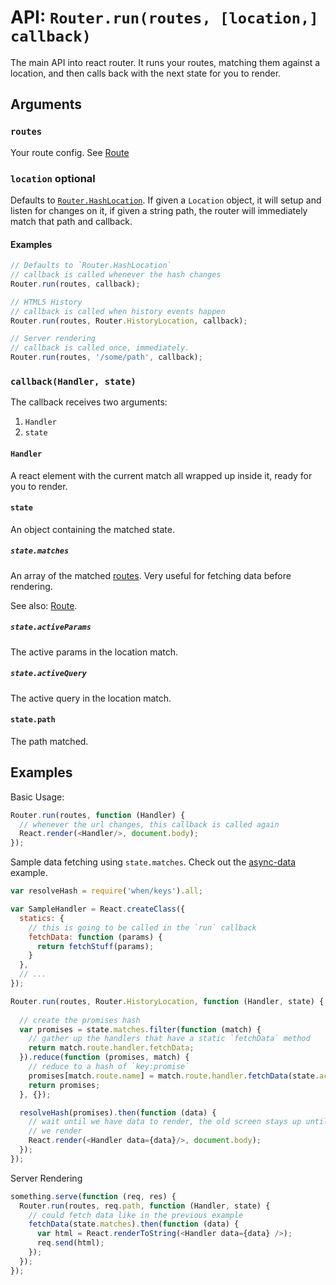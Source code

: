 API: `Router.run(routes, [location,] callback)`
=================

The main API into react router. It runs your routes, matching them
against a location, and then calls back with the next state for you to
render.

Arguments
---------

### `routes`

Your route config. See [Route][1]

### `location` optional

Defaults to [`Router.HashLocation`][2]. If given a `Location` object, it
will setup and listen for changes on it, if given a string path, the
router will immediately match that path and callback.

#### Examples

```js
// Defaults to `Router.HashLocation`
// callback is called whenever the hash changes
Router.run(routes, callback);

// HTML5 History
// callback is called when history events happen
Router.run(routes, Router.HistoryLocation, callback);

// Server rendering
// callback is called once, immediately.
Router.run(routes, '/some/path', callback);
```

### `callback(Handler, state)`

The callback receives two arguments:

1. `Handler`
2. `state`

#### `Handler`

A react element with the current match all wrapped up inside it, ready
for you to render.

#### `state`

An object containing the matched state.

##### `state.matches`

An array of the matched [routes][3]. Very useful for fetching data before
rendering.

See also: [Route][3].

##### `state.activeParams`

The active params in the location match.

##### `state.activeQuery`

The active query in the location match.

#### `state.path`

The path matched.

Examples
--------

Basic Usage:

```js
Router.run(routes, function (Handler) {
  // whenever the url changes, this callback is called again
  React.render(<Handler/>, document.body);
});
```

Sample data fetching using `state.matches`. Check out the
[async-data][4] example.

```js
var resolveHash = require('when/keys').all;

var SampleHandler = React.createClass({
  statics: {
    // this is going to be called in the `run` callback
    fetchData: function (params) {
      return fetchStuff(params);
    }
  },
  // ...
});

Router.run(routes, Router.HistoryLocation, function (Handler, state) {
  
  // create the promises hash
  var promises = state.matches.filter(function (match) {
    // gather up the handlers that have a static `fetchData` method
    return match.route.handler.fetchData;
  }).reduce(function (promises, match) {
    // reduce to a hash of `key:promise`
    promises[match.route.name] = match.route.handler.fetchData(state.activeParams)
    return promises;
  }, {});

  resolveHash(promises).then(function (data) {
    // wait until we have data to render, the old screen stays up until
    // we render
    React.render(<Handler data={data}/>, document.body);
  });
});
```

Server Rendering

```js
something.serve(function (req, res) {
  Router.run(routes, req.path, function (Handler, state) {
    // could fetch data like in the previous example
    fetchData(state.matches).then(function (data) {
      var html = React.renderToString(<Handler data={data} />);
      req.send(html);
    });
  });
});
```

  [1]:./elements/Route.md
  [2]:./locations/HashLocation.md
  [3]:./classes/Route.md
  [4]:https://github.com/rackt/react-router/tree/latest/examples/async-data


